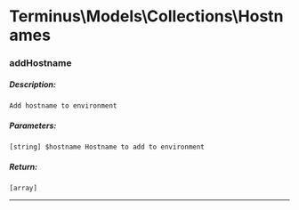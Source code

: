 # Terminus\Models\Collections\Hostnames

### addHostname
##### Description:
    Add hostname to environment

##### Parameters:
    [string] $hostname Hostname to add to environment

##### Return:
    [array]

---

